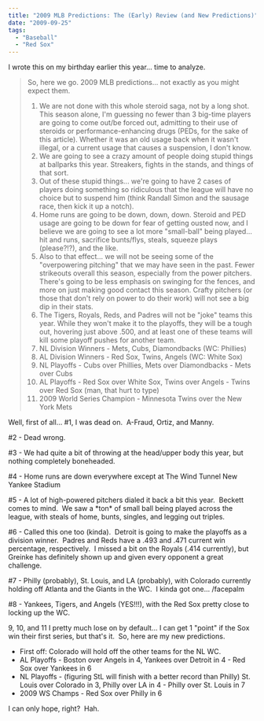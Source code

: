 ```yaml
---
title: "2009 MLB Predictions: The (Early) Review (and New Predictions)"
date: "2009-09-25"
tags:
  - "Baseball"
  - "Red Sox"
---
```


I wrote this on my birthday earlier this year... time to analyze.

> So, here we go. 2009 MLB predictions... not exactly as you might expect them.
> 
> 1. We are not done with this whole steroid saga, not by a long shot. This season alone, I'm guessing no fewer than 3 big-time players are going to come out/be forced out, admitting to their use of steroids or performance-enhancing drugs (PEDs, for the sake of this article). Whether it was an old usage back when it wasn't illegal, or a current usage that causes a suspension, I don't know.
> 2. We are going to see a crazy amount of people doing stupid things at ballparks this year. Streakers, fights in the stands, and things of that sort.
> 3. Out of these stupid things... we're going to have 2 cases of players doing something so ridiculous that the league will have no choice but to suspend him (think Randall Simon and the sausage race, then kick it up a notch).
> 4. Home runs are going to be down, down, down. Steroid and PED usage are going to be down for fear of getting ousted now, and I believe we are going to see a lot more "small-ball" being played... hit and runs, sacrifice bunts/flys, steals, squeeze plays (please?!?), and the like.
> 5. Also to that effect... we will not be seeing some of the "overpowering pitching" that we may have seen in the past. Fewer strikeouts overall this season, especially from the power pitchers. There's going to be less emphasis on swinging for the fences, and more on just making good contact this season. Crafty pitchers (or those that don't rely on power to do their work) will not see a big dip in their stats.
> 6. The Tigers, Royals, Reds, and Padres will not be "joke" teams this year. While they won't make it to the playoffs, they will be a tough out, hovering just above .500, and at least one of these teams will kill some playoff pushes for another team.
> 7. NL Division Winners - Mets, Cubs, Diamondbacks (WC: Phillies)
> 8. AL Division Winners - Red Sox, Twins, Angels (WC: White Sox)
> 9. NL Playoffs - Cubs over Phillies, Mets over Diamondbacks - Mets over Cubs
> 10. AL Playoffs - Red Sox over White Sox, Twins over Angels - Twins over Red Sox (man, that hurt to type)
> 11. 2009 World Series Champion - Minnesota Twins over the New York Mets

Well, first of all... #1, I was dead on.  A-Fraud, Ortiz, and Manny.

#2 - Dead wrong.

#3 - We had quite a bit of throwing at the head/upper body this year, but nothing completely boneheaded.

#4 - Home runs are down everywhere except at The Wind Tunnel New Yankee Stadium

#5 - A lot of high-powered pitchers dialed it back a bit this year.  Beckett comes to mind.  We saw a \*ton\* of small ball being played across the league, with steals of home, bunts, singles, and legging out triples.

#6 - Called this one too (kinda).  Detroit is going to make the playoffs as a division winner.  Padres and Reds have a .493 and .471 current win percentage, respectively.  I missed a bit on the Royals (.414 currently), but Greinke has definitely shown up and given every opponent a great challenge.

#7 - Philly (probably), St. Louis, and LA (probably), with Colorado currently holding off Atlanta and the Giants in the WC.  I kinda got one... /facepalm

#8 - Yankees, Tigers, and Angels (YES!!!), with the Red Sox pretty close to locking up the WC.

9, 10, and 11 I pretty much lose on by default... I can get 1 "point" if the Sox win their first series, but that's it.  So, here are my new predictions.

- First off: Colorado will hold off the other teams for the NL WC.
- AL Playoffs - Boston over Angels in 4, Yankees over Detroit in 4 - Red Sox over Yankees in 6
- NL Playoffs - (figuring StL will finish with a better record than Philly) St. Louis over Colorado in 3, Philly over LA in 4 - Philly over St. Louis in 7
- 2009 WS Champs - Red Sox over Philly in 6

I can only hope, right?  Hah.
